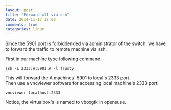 ```yaml
---
layout: post
title: "Forward x11 via ssh"
date: 2014-11-17 12:08
comments: true
categories: linux
---
```

Since the 5901 port is forbiddended via administrator of the switch, we have to forward the traffic to remote machine via ssh:    

First in our machine type following command:    

```
ssh -L 2333:A:5901 A -l Trusty

```
This will forward the A machines' 5901 to local's 2333 port.     
Then use a vncviewer software for accessing local machine's 2333 port:    

```
vncviewer localhost:2333

```

Notice, the virtualbox's is named to vboxgtk in opensuse.    
